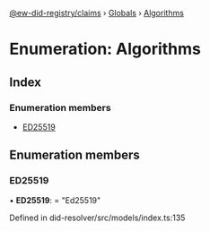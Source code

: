 [@ew-did-registry/claims](../README.md) › [Globals](../globals.md) › [Algorithms](algorithms.md)

# Enumeration: Algorithms

## Index

### Enumeration members

* [ED25519](algorithms.md#ed25519)

## Enumeration members

###  ED25519

• **ED25519**: = "Ed25519"

Defined in did-resolver/src/models/index.ts:135
